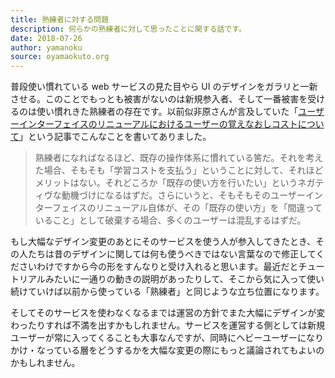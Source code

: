```yaml
---
title: 熟練者に対する問題
description: 何らかの熟練者に対して思ったことに関する話です。
date: 2018-07-26
author: yamanoku
source: oyamaokuto.org
---
```


普段使い慣れている web サービスの見た目やら UI のデザインをガラリと一新させる。このことでもっとも被害がないのは新規参入者、そして一番被害を受けるのは使い慣れきた熟練者の存在です。以前似非原さんが言及していた「[ユーザーインターフェイスのリニューアルにおけるユーザーの覚えなおしコストについて](http://bugrammer.hateblo.jp/entry/2014/03/15/125317)」という記事でこんなことを書いてありました。

> 熟練者になればなるほど、既存の操作体系に慣れている筈だ。それを考えた場合、そもそも「学習コストを支払う」ということに対して、それほどメリットはない。それどころか「既存の使い方を行いたい」というネガティヴな動機づけになるはずだ。さらにいうと、そもそもそのユーザーインターフェイスのリニューアル自体が、その「既存の使い方」を「間違っていること」として破棄する場合、多くのユーザーは混乱するはずだ。

もし大幅なデザイン変更のあとにそのサービスを使う人が参入してきたとき、その人たちは昔のデザインに関しては何も使うべきではない言葉なので修正してくださいわけですから今の形をすんなりと受け入れると思います。最近だとチュートリアルみたいに一通りの動きの説明があったりして、そこから気に入って使い続けていけば以前から使っている「熟練者」と同じような立ち位置になります。

そしてそのサービスを使わなくなるまでは運営の方針でまた大幅にデザインが変わったりすれば不満を出すかもしれません。サービスを運営する側としては新規ユーザーが常に入ってくることも大事なんですが、同時にヘビーユーザーになりかけ・なっている層をどうするかを大幅な変更の際にもっと議論されてもよいのかもしれません。
